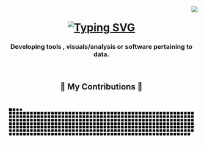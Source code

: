 <img align="right" src="https://visitor-badge.laobi.icu/badge?page_id=unaveenj.unaveenj" />
<h1 align="center">
        <a href="https://git.io/typing-svg"><img src="https://readme-typing-svg.herokuapp.com?font=Fira+Code&size=40&duration=3000&pause=750&color=39A2C0&center=true&width=750&height=100&lines=Hi+%F0%9F%91%8B;I'm+Naveen+%F0%9F%A7%94;Welcome+to+my+Repo+%F0%9F%98%8A" alt="Typing SVG" /></a>
</h1>

<h3 align="center"> Developing tools , visuals/analysis or software pertaining to data.</h3>

<br/>

<div align="center">
  <h2>🐍 My Contributions 🐍</h2>
  <br>
  <img alt="Contributions" src="https://raw.githubusercontent.com/unaveenj/unaveenj/output/github-contribution-grid-snake.svg" />
  
  <br/><br/><br/>
</div>

